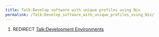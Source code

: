 ```yaml
---
title: Talk:Develop software with unique profiles using Nix
permalink: /Talk:Develop_software_with_unique_profiles_using_Nix/
---
```


1.  REDIRECT [Talk:Development Environments](/Talk:Development_Environments "wikilink")
